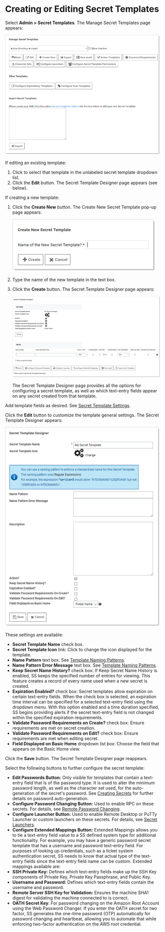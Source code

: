 [title]: # (Creating or Editing Secret Templates)
[tags]: # (Template)
[priority]: # (1000)

# Creating or Editing Secret Templates

Select **Admin \> Secret Templates**. The Manage Secret Templates page appears:

![1557163777240](images/1557163777240.png)

If editing an existing template:

1. Click to select that template in the unlabeled secret template dropdown list.
1. Click the **Edit** button. The Secret Template Designer page appears (see below).

If creating a new template:

1. Click the **Create New** button. The Create New Secret Template pop-up page appears:

   ![1557164311259](images/1557164311259.png)

1. Type the name of the new template in the text box.

1. Click the **Create** button. The Secret Template Designer page appears:

   ![1557166134737](images/1557166134737.png)

   The Secret Template Designer page provides all the options for configuring a secret template, as well as which text-entry fields appear on any secret created from that template.

Add template fields as desired. See [Secret Template Settings](../../secret-template-settings/index.md).

Click the **Edit** button to customize the template general settings. The Secret Template Designer appears:

![1557165217700](images/1557165217700.png)

These settings are available:

- **Secret Template Name** check box.
- **Secret Template Icon** link: Click to change the icon displayed for the template.
- **Name Pattern** text box. See [Template Naming Patterns](../../Template-Naming-Patterns/index.md).
- **Name Pattern Error Message** text box. See [Template Naming Patterns](../../Template-Naming-Patterns/index.md).
- **Keep Secret Name History?** check box: If Keep Secret Name History is enabled, SS keeps the specified number of entries for viewing. This feature creates a record of every name used when a new secret is created.
- **Expiration Enabled?** check box: Secret templates allow expiration on certain text-entry fields. When the check box is selected, an expiration time interval can be specified for a selected text-entry field using the dropdown menu. With this option enabled and a time duration specified, SS begins providing alerts if the secret text-entry field is not changed within the specified expiration requirements.
- **Validate Password Requirements on Create?** check box: Ensure requirements are met on secret creation.
- **Validate Password Requirements on Edit?** check box: Ensure requirements are met when editing secret.
- **Field Displayed on Basic Home** dropdown list box: Choose the field that appears on the Basic Home view.

Click the **Save** button. The Secret Template Designer page reappears.

Select the following buttons to further configure the secret template:

- **Edit Passwords Button:** Only visible for templates that contain a text-entry field that is of the password type. It is used to alter the minimum password length, as well as the character set used, for the auto-generation of the secret's password. See [Creating Secrets](../../../secret-management/procedures/creating-secrets/index.md) for further details on password auto-generation.
- **Configure Password Changing Button:** Used to enable RPC on these secrets. For details, see [Remote Password Changing](../../../remote-password-changing/index.md).
- **Configure Launcher Button:** Used to enable Remote Desktop or PuTTy Launcher or custom launchers on these secrets. For details, see [Secret Launchers](../../../secret-launchers/index.md).
- **Configure Extended Mappings Button:** Extended Mappings allows you to tie a text-entry field value to a SS defined system type for additional functionality. For example, you may have a generic password secret template that has a username and password text-entry field. For purposes of looking up credentials, such as a ticket system authentication secret, SS needs to know that actual type of the text-entry fields since the text-entry field name can be custom. Extended mappings available are:
- **SSH Private Key:** Defines which text-entry fields make up the SSH Key components of Private Key, Private Key Passphrase, and Public Key.
- **Username and Password:** Defines which text-entry fields contain the username and password.
- **Remote Server SSH Key for Validation:** Ensures the machine SHA1 digest for validating the machine connected to is correct.
- **OATH Secret Key**: For password changing on the Amazon Root Account using the Web Password Changer. If you enter the OATH secret for two factor, SS generates the one-time password (OTP) automatically for password changing and heartbeat, allowing you to automate that while enforcing two-factor authentication on the AWS root credential.

